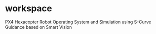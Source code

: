# workspace
PX4 Hexacopter Robot Operating System and Simulation using S-Curve Guidance based on Smart Vision
